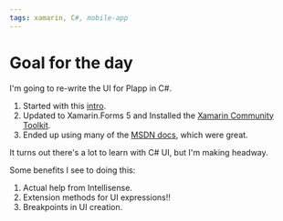 ```yaml
---
tags: xamarin, C#, mobile-app
---
```


# Goal for the day

I'm going to re-write the UI for Plapp in C\#.

1. Started with this [intro](https://github.com/VincentH-Net/CSharpForMarkup).
2. Updated to Xamarin.Forms 5 and Installed the [Xamarin Community Toolkit](https://github.com/MicrosoftDocs/xamarin-communitytoolkit/blob/68fe0de991a99b364ed61e19bc280e3da94ff02e/docs/markup.md).
3. Ended up using many of the [MSDN docs](https://docs.microsoft.com/en-us/xamarin/xamarin-forms/user-interface/collectionview/populate-data), which were great.

It turns out there's a lot to learn with C\# UI, but I'm making headway.

Some benefits I see to doing this:

1. Actual help from Intellisense.
2. Extension methods for UI expressions!!
3. Breakpoints in UI creation.
